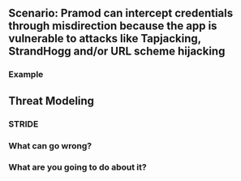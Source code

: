 ## Scenario: Pramod can intercept credentials through misdirection because the app is vulnerable to attacks like Tapjacking, StrandHogg and/or URL scheme hijacking

### Example

## Threat Modeling

### STRIDE

### What can go wrong?

### What are you going to do about it?
